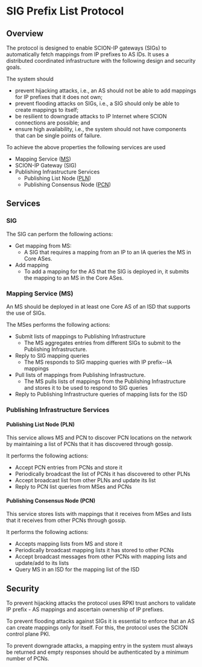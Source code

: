 # SIG Prefix List Protocol

## Overview

The protocol is designed to enable SCION-IP gateways (SIGs) to automatically
fetch mappings from IP prefixes to AS IDs. It uses a distributed coordinated
infrastructure with the following design and security goals.

The system should

- prevent hijacking attacks, i.e., an AS should not be
    able to add mappings for IP prefixes that it does
    not own;
- prevent flooding attacks on SIGs, i.e., a SIG should
    only be able to create mappings to itself;
- be resilient to downgrade attacks to IP Internet where
    SCION connections are possible; and
- ensure high availability, i.e., the system should not
    have components that can be single points of failure.

To achieve the above properties the following services are used

- Mapping Service ([MS](./MappingService.md))
- SCION-IP Gateway (SIG)
- Publishing Infrastructure Services
    - Publishing List Node ([PLN](./PublishingListNode.md))
    - Publishing Consensus Node ([PCN](./PublishingConsensusNode.md))

## Services

### SIG

The SIG can perform the following actions:

- Get mapping from MS:
    - A SIG that requires a mapping from an IP to an IA queries the MS in Core ASes.
- Add mapping
    - To add a mapping for the AS that the SIG is deployed in, it submits the mapping
    to an MS in the Core ASes.

### Mapping Service (MS)

An MS should be deployed in at least one Core AS of an ISD that supports the use of SIGs.

The MSes performs the following actions:

- Submit lists of mappings to Publishing Infrastructure
    - The MS aggregates entries from different SIGs to submit to the Publishing Infrastructure.
- Reply to SIG mapping queries
    - The MS responds to SIG mapping queries with IP prefix--IA mappings
- Pull lists of mappings from Publishing Infrastructure.
    - The MS pulls lists of mappings from the Publishing Infrastructure and stores
    it to be used to respond to SIG queries
- Reply to Publishing Infrastructure queries of mapping lists for the ISD

### Publishing Infrastructure Services

#### Publishing List Node (PLN)

This service allows MS and PCN to discover PCN locations on the network by maintaining
a list of PCNs that it has discovered through gossip.

It performs the following actions:

- Accept PCN entries from PCNs and store it
- Periodically broadcast the list of PCNs it has discovered to other PLNs
- Accept broadcast list from other PLNs and update its list
- Reply to PCN list queries from MSes and PCNs

#### Publishing Consensus Node (PCN)

This service stores lists with mappings that it receives from MSes and lists that
it receives from other PCNs through gossip.

It performs the following actions:

- Accepts mapping lists from MS and store it
- Periodically broadcast mapping lists it has stored to other PCNs
- Accept broadcast messages from other PCNs with mapping lists and update/add to its lists
- Query MS in an ISD for the mapping list of the ISD

## Security

To prevent hijacking attacks the protocol uses RPKI trust anchors to
validate IP prefix - AS mappings and ascertain ownership of IP prefixes.

To prevent flooding attacks against SIGs it is essential to enforce
that an AS can create mappings only for itself. For this, the protocol
uses the SCION control plane PKI.

To prevent downgrade attacks, a mapping entry in the system must always
be returned and empty responses should be authenticated by a minimum
number of PCNs.